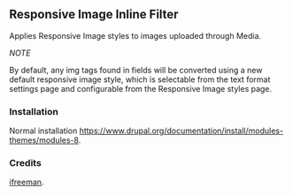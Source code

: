 Responsive Image Inline Filter
-------------------------------------------

Applies Responsive Image styles to images uploaded through Media.

_NOTE_

By default, any img tags found in fields will be converted using a new default responsive image style,
which is selectable from the text format settings page and configurable from the Responsive Image styles page.

### Installation

Normal installation https://www.drupal.org/documentation/install/modules-themes/modules-8.

### Credits

[ifreeman](https://www.drupal.org/u/ifreeman).
